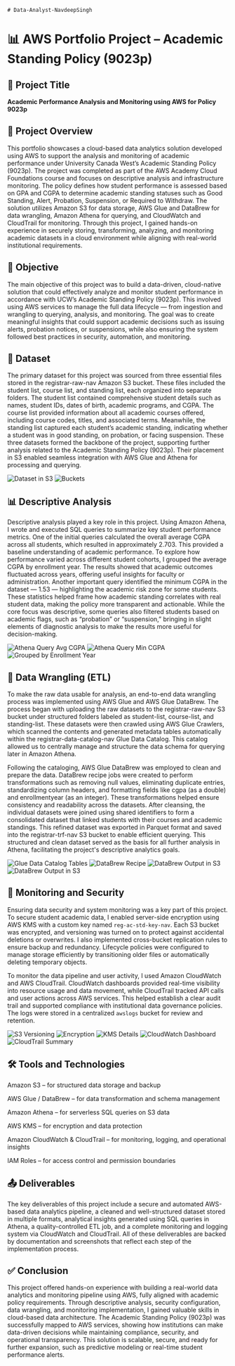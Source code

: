 `# Data-Analyst-NavdeepSingh`
# 📊 AWS Portfolio Project – Academic Standing Policy (9023p)

## 📘 Project Title  
**Academic Performance Analysis and Monitoring using AWS for Policy 9023p**

## 📄 Project Overview  

This portfolio showcases a cloud-based data analytics solution developed using AWS to support the analysis and monitoring of academic performance under University Canada West’s Academic Standing Policy (9023p). The project was completed as part of the AWS Academy Cloud Foundations course and focuses on descriptive analysis and infrastructure monitoring. The policy defines how student performance is assessed based on GPA and CGPA to determine academic standing statuses such as Good Standing, Alert, Probation, Suspension, or Required to Withdraw. The solution utilizes Amazon S3 for data storage, AWS Glue and DataBrew for data wrangling, Amazon Athena for querying, and CloudWatch and CloudTrail for monitoring. Through this project, I gained hands-on experience in securely storing, transforming, analyzing, and monitoring academic datasets in a cloud environment while aligning with real-world institutional requirements.

## 🎯 Objective  

The main objective of this project was to build a data-driven, cloud-native solution that could effectively analyze and monitor student performance in accordance with UCW’s Academic Standing Policy (9023p). This involved using AWS services to manage the full data lifecycle — from ingestion and wrangling to querying, analysis, and monitoring. The goal was to create meaningful insights that could support academic decisions such as issuing alerts, probation notices, or suspensions, while also ensuring the system followed best practices in security, automation, and monitoring.

## 🧾 Dataset  

The primary dataset for this project was sourced from three essential files stored in the registrar-raw-nav Amazon S3 bucket. These files included the student list, course list, and standing list, each organized into separate folders. The student list contained comprehensive student details such as names, student IDs, dates of birth, academic programs, and CGPA. The course list provided information about all academic courses offered, including course codes, titles, and associated terms. Meanwhile, the standing list captured each student’s academic standing, indicating whether a student was in good standing, on probation, or facing suspension. These three datasets formed the backbone of the project, supporting further analysis related to the Academic Standing Policy (9023p). Their placement in S3 enabled seamless integration with AWS Glue and Athena for processing and querying.

![Dataset in S3](https://github.com/Navdeeps8994/Data-Analyst-NavdeepSingh/blob/cc9c74c0dfd671f66f9fd15c82ae4630e12561f9/IMAGE/Screenshot%20(182).png)
![Buckets](https://github.com/Navdeeps8994/Data-Analyst-NavdeepSingh/blob/0213f603af99ce04329c06ee743523b6397f7c58/IMAGE/Screenshot%20(181).png)


## 📊 Descriptive Analysis  

Descriptive analysis played a key role in this project. Using Amazon Athena, I wrote and executed SQL queries to summarize key student performance metrics. One of the initial queries calculated the overall average CGPA across all students, which resulted in approximately 2.703. This provided a baseline understanding of academic performance. To explore how performance varied across different student cohorts, I grouped the average CGPA by enrollment year. The results showed that academic outcomes fluctuated across years, offering useful insights for faculty or administration. Another important query identified the minimum CGPA in the dataset — 1.53 — highlighting the academic risk zone for some students. These statistics helped frame how academic standing correlates with real student data, making the policy more transparent and actionable. While the core focus was descriptive, some queries also filtered students based on academic flags, such as “probation” or “suspension,” bringing in slight elements of diagnostic analysis to make the results more useful for decision-making.

![Athena Query Avg CGPA](https://github.com/Navdeeps8994/Data-Analyst-NavdeepSingh/blob/3584045bf499d79dafa8bb6abb29329574301f76/IMAGE/Screenshot%20(96).png)
![Athena Query Min CGPA](https://github.com/Navdeeps8994/Data-Analyst-NavdeepSingh/blob/3584045bf499d79dafa8bb6abb29329574301f76/IMAGE/Screenshot%20(97).png)
![Grouped by Enrollment Year](https://github.com/Navdeeps8994/Data-Analyst-NavdeepSingh/blob/2a5bfaf15a4e308615337206d04d24f18105ea5f/IMAGE/Screenshot%20(98).png)

## 🧪 Data Wrangling (ETL) 

To make the raw data usable for analysis, an end-to-end data wrangling process was implemented using AWS Glue and AWS Glue DataBrew. The process began with uploading the raw datasets to the registrar-raw-nav S3 bucket under structured folders labeled as student-list, course-list, and standing-list. These datasets were then crawled using AWS Glue Crawlers, which scanned the contents and generated metadata tables automatically within the registrar-data-catalog-nav Glue Data Catalog. This catalog allowed us to centrally manage and structure the data schema for querying later in Amazon Athena.

Following the cataloging, AWS Glue DataBrew was employed to clean and prepare the data. DataBrew recipe jobs were created to perform transformations such as removing null values, eliminating duplicate entries, standardizing column headers, and formatting fields like cgpa (as a double) and enrollmentyear (as an integer). These transformations helped ensure consistency and readability across the datasets. After cleansing, the individual datasets were joined using shared identifiers to form a consolidated dataset that linked students with their courses and academic standings. This refined dataset was exported in Parquet format and saved into the registrar-trf-nav S3 bucket to enable efficient querying. This structured and clean dataset served as the basis for all further analysis in Athena, facilitating the project's descriptive analytics goals.


![Glue Data Catalog Tables](https://github.com/Navdeeps8994/Data-Analyst-NavdeepSingh/blob/e4cf352a8204ac14941bb559e33b067fe0cbb5f2/IMAGE/Screenshot%20(67).png)
![DataBrew Recipe](https://github.com/Navdeeps8994/Data-Analyst-NavdeepSingh/blob/2a5bfaf15a4e308615337206d04d24f18105ea5f/IMAGE/Screenshot%20(93).png)
![DataBrew Output in S3](https://github.com/Navdeeps8994/Data-Analyst-NavdeepSingh/blob/2a5bfaf15a4e308615337206d04d24f18105ea5f/IMAGE/Screenshot%20(94).png)
![DataBrew Output in S3](https://github.com/Navdeeps8994/Data-Analyst-NavdeepSingh/blob/2a5bfaf15a4e308615337206d04d24f18105ea5f/IMAGE/Screenshot%20(95).png)

## 🔐 Monitoring and Security  

Ensuring data security and system monitoring was a key part of this project. To secure student academic data, I enabled server-side encryption using AWS KMS with a custom key named `reg-ac-std-key-nav`. Each S3 bucket was encrypted, and versioning was turned on to protect against accidental deletions or overwrites. I also implemented cross-bucket replication rules to ensure backup and redundancy. Lifecycle policies were configured to manage storage efficiently by transitioning older files or automatically deleting temporary objects.  

To monitor the data pipeline and user activity, I used Amazon CloudWatch and AWS CloudTrail. CloudWatch dashboards provided real-time visibility into resource usage and data movement, while CloudTrail tracked API calls and user actions across AWS services. This helped establish a clear audit trail and supported compliance with institutional data governance policies. The logs were stored in a centralized `awslogs` bucket for review and retention.

![S3 Versioning](./Screenshot%20(139).png)
![Encryption](./Screenshot%20(140).png)
![KMS Details](./Screenshot%20(142).png)
![CloudWatch Dashboard](./Screenshot%20(150).png)
![CloudTrail Summary](./Screenshot%20(151).png)

## 🛠️ Tools and Technologies  
 
 Amazon S3 – for structured data storage and backup
 
 AWS Glue / DataBrew – for data transformation and schema management
 
 Amazon Athena – for serverless SQL queries on S3 data
 
 AWS KMS – for encryption and data protection
 
 Amazon CloudWatch & CloudTrail – for monitoring, logging, and operational insights
 
 IAM Roles – for access control and permission boundaries

## 📤 Deliverables  

The key deliverables of this project include a secure and automated AWS-based data analytics pipeline, a cleaned and well-structured dataset stored in multiple formats, analytical insights generated using SQL queries in Athena, a quality-controlled ETL job, and a complete monitoring and logging system via CloudWatch and CloudTrail. All of these deliverables are backed by documentation and screenshots that reflect each step of the implementation process.

## ✅ Conclusion  

This project offered hands-on experience with building a real-world data analytics and monitoring pipeline using AWS, fully aligned with academic policy requirements. Through descriptive analysis, security configuration, data wrangling, and monitoring implementation, I gained valuable skills in cloud-based data architecture. The Academic Standing Policy (9023p) was successfully mapped to AWS services, showing how institutions can make data-driven decisions while maintaining compliance, security, and operational transparency. This solution is scalable, secure, and ready for further expansion, such as predictive modeling or real-time student performance alerts.
